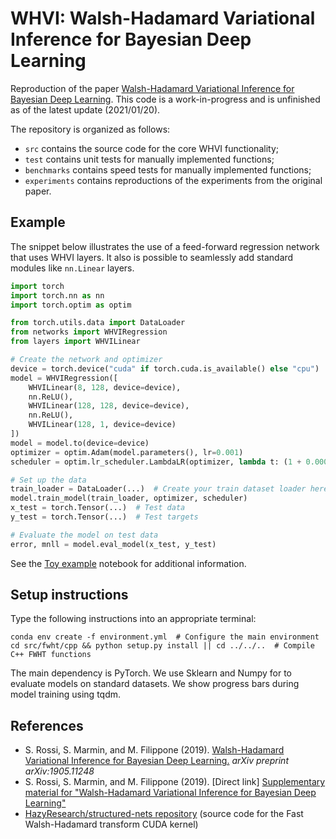 # WHVI: Walsh-Hadamard Variational Inference for Bayesian Deep Learning

Reproduction of the paper [Walsh-Hadamard Variational Inference for Bayesian Deep Learning](https://proceedings.neurips.cc//paper/2020/hash/6df182582740607da754e4515b70e32d-Abstract.html).
This code is a work-in-progress and is unfinished as of the latest update (2021/01/20).

The repository is organized as follows:
* `src` contains the source code for the core WHVI functionality;
* `test` contains unit tests for manually implemented functions;
* `benchmarks` contains speed tests for manually implemented functions;
* `experiments` contains reproductions of the experiments from the original paper. 

## Example
The snippet below illustrates the use of a feed-forward regression network that uses WHVI layers.
It also is possible to seamlessly add standard modules like `nn.Linear` layers.

```python
import torch
import torch.nn as nn
import torch.optim as optim

from torch.utils.data import DataLoader
from networks import WHVIRegression
from layers import WHVILinear

# Create the network and optimizer
device = torch.device("cuda" if torch.cuda.is_available() else "cpu")
model = WHVIRegression([
    WHVILinear(8, 128, device=device),
    nn.ReLU(),
    WHVILinear(128, 128, device=device),
    nn.ReLU(),
    WHVILinear(128, 1, device=device)
])
model = model.to(device=device)
optimizer = optim.Adam(model.parameters(), lr=0.001)
scheduler = optim.lr_scheduler.LambdaLR(optimizer, lambda t: (1 + 0.0005 * t) ** (-0.3))

# Set up the data
train_loader = DataLoader(...)  # Create your train dataset loader here
model.train_model(train_loader, optimizer, scheduler)
x_test = torch.Tensor(...)  # Test data
y_test = torch.Tensor(...)  # Test targets

# Evaluate the model on test data
error, mnll = model.eval_model(x_test, y_test)
```

See the [Toy example](./experiments/Toy%20example.ipynb) notebook for additional information.

## Setup instructions
Type the following instructions into an appropriate terminal:
```
conda env create -f environment.yml  # Configure the main environment
cd src/fwht/cpp && python setup.py install || cd ../../..  # Compile C++ FWHT functions
```
The main dependency is PyTorch.
We use Sklearn and Numpy for to evaluate models on standard datasets.
We show progress bars during model training using tqdm.

## References
* S. Rossi, S. Marmin, and M. Filippone (2019). [Walsh-Hadamard Variational Inference for Bayesian Deep Learning.](https://arxiv.org/abs/1905.11248) *arXiv preprint arXiv:1905.11248*  
* S. Rossi, S. Marmin, and M. Filippone (2019). \[Direct link\] [Supplementary material for "Walsh-Hadamard Variational Inference for Bayesian Deep Learning"](https://www.eurecom.fr/fr/publication/6398/download/data-publi-6398.pdf)
* [HazyResearch/structured-nets repository](https://github.com/HazyResearch/structured-nets/tree/master/pytorch) (source code for the Fast Walsh-Hadamard transform CUDA kernel)